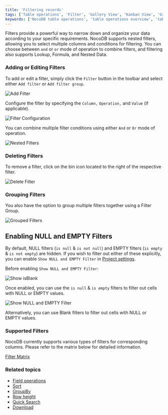 ```yaml
---
title: 'Filtering records'
tags: ['Table operations', 'Filter', 'Gallery View', 'Kanban View', 'Grid View']
keywords: ['NocoDB table operations', 'table operations overview', 'table administration', 'table organization', 'hide column', 'show column', 'filter', 'sort', 'group by', 'row height', 'quick search', 'download', 'hide-field', 'show-field', 'field-operations', 'filter', 'sort', 'group-by', 'row-height', 'search', 'download']
---
```



Filters provide a powerful way to narrow down and organize your data according to your specific requirements. NocoDB supports nested filters, allowing you to select multiple columns and conditions for filtering. You can choose between `and` or `or` mode of operation to combine filters, and filtering also supports Lookup, Formula, and Nested Data.

### Adding or Editing Filters
To add or edit a filter, simply click the `Filter` button in the toolbar and select either `Add filter` or `Add filter group`.

![Add Filter](/img/v2/table-operations/filter-1.png)

Configure the filter by specifying the `Column,` `Operation,` and `Value` (if applicable).

![Filter Configuration](/img/v2/table-operations/filter-2.png)

You can combine multiple filter conditions using either `And` or `Or` mode of operation.

![Nested Filters](/img/v2/table-operations/filter-3.png)

### Deleting Filters
To remove a filter, click on the bin icon located to the right of the respective filter.

![Delete Filter](/img/v2/table-operations/filter-5.png)

### Grouping Filters
You also have the option to group multiple filters together using a Filter Group.

![Grouped Filters](/img/v2/table-operations/filter-4.png)

## Enabling NULL and EMPTY Filters
By default, NULL filters (`is null` & `is not null`) and EMPTY filters (`is empty` & `is not empty`) are hidden. If you wish to filter out either of these explicitly, you can enable `Show NULL and EMPTY Filter` in [Project settings](/bases/actions-on-base#base-settings).

Before enabling `Show NULL and EMPTY Filter`:

![Show isBlank](/img/v2/table-operations/filter-is-blank.png)

Once enabled, you can use the `is null` & `is empty` filters to filter out cells with NULL or EMPTY values.

![Show NULL and EMPTY Filter](/img/v2/table-operations/filter-is-null-empty.png)

Alternatively, you can use Blank filters to filter out cells with NULL or EMPTY values.

### Supported Filters
NocoDB currently supports various types of filters for corresponding columns. Please refer to the matrix below for detailed information.

[Filter Matrix](https://docs.google.com/spreadsheets/d/e/2PACX-1vTpCNKtA-szaXUKJEO5uuSIRnzUOK793MKnyBz9m2rQcwn7HqK19jPHeER-IIRWH9X56J78wfxXZuuv/pubhtml?gid=427284630&amp;single=true&amp;widget=true&amp;headers=false)

### Related topics
- [Field operations](field-operations)
- [Sort](sort)
- [GroupBy](group-by)
- [Row height](row-height)
- [Quick Search](search)
- [Download](download)